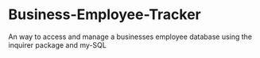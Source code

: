# Business-Employee-Tracker
An way to access and manage a businesses employee database using the inquirer package and my-SQL

